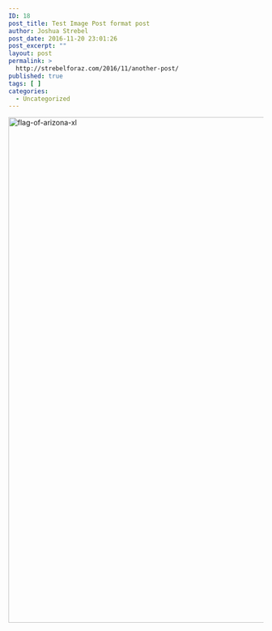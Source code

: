 ```yaml
---
ID: 18
post_title: Test Image Post format post
author: Joshua Strebel
post_date: 2016-11-20 23:01:26
post_excerpt: ""
layout: post
permalink: >
  http://strebelforaz.com/2016/11/another-post/
published: true
tags: [ ]
categories:
  - Uncategorized
---
```

<img class="alignnone size-full wp-image-20" src="http://strebelforaz.com/wp-content/uploads/2016/11/Flag-of-Arizona-XL.jpg" alt="flag-of-arizona-xl" width="1500" height="1000" />